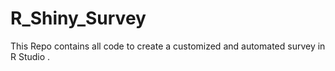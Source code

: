 # R_Shiny_Survey
This Repo contains all code to create a customized and automated survey in R Studio . 
